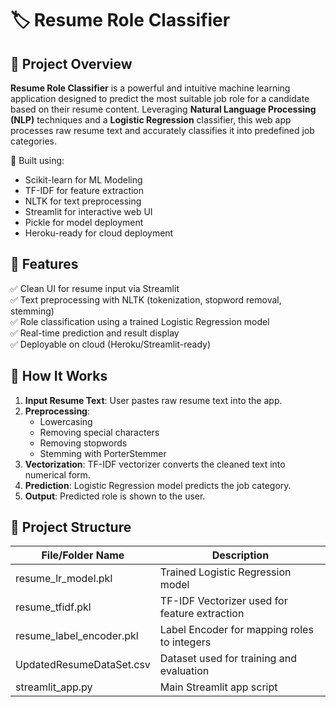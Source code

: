 # 🏷️ Resume Role Classifier  

## 📌 Project Overview

**Resume Role Classifier** is a powerful and intuitive machine learning application designed to predict the most suitable job role for a candidate based on their resume content. Leveraging **Natural Language Processing (NLP)** techniques and a **Logistic Regression** classifier, this web app processes raw resume text and accurately classifies it into predefined job categories.

🧠 Built using:

- Scikit-learn for ML Modeling
- TF-IDF for feature extraction
- NLTK for text preprocessing
- Streamlit for interactive web UI
- Pickle for model deployment
- Heroku-ready for cloud deployment

## 🧰 Features

✅ Clean UI for resume input via Streamlit  
✅ Text preprocessing with NLTK (tokenization, stopword removal, stemming)  
✅ Role classification using a trained Logistic Regression model  
✅ Real-time prediction and result display  
✅ Deployable on cloud (Heroku/Streamlit-ready)  

## 🧠 How It Works

1. **Input Resume Text**: User pastes raw resume text into the app.
2. **Preprocessing**:
   - Lowercasing
   - Removing special characters
   - Removing stopwords
   - Stemming with PorterStemmer
3. **Vectorization**: TF-IDF vectorizer converts the cleaned text into numerical form.
4. **Prediction**: Logistic Regression model predicts the job category.
5. **Output**: Predicted role is shown to the user.

## 📁 Project Structure

| File/Folder Name              | Description                                      |
|------------------------------|--------------------------------------------------|
| resume_lr_model.pkl          | Trained Logistic Regression model               |
| resume_tfidf.pkl             | TF-IDF Vectorizer used for feature extraction   |
| resume_label_encoder.pkl     | Label Encoder for mapping roles to integers     |
| UpdatedResumeDataSet.csv     | Dataset used for training and evaluation        |
| streamlit_app.py             | Main Streamlit app script                       |
